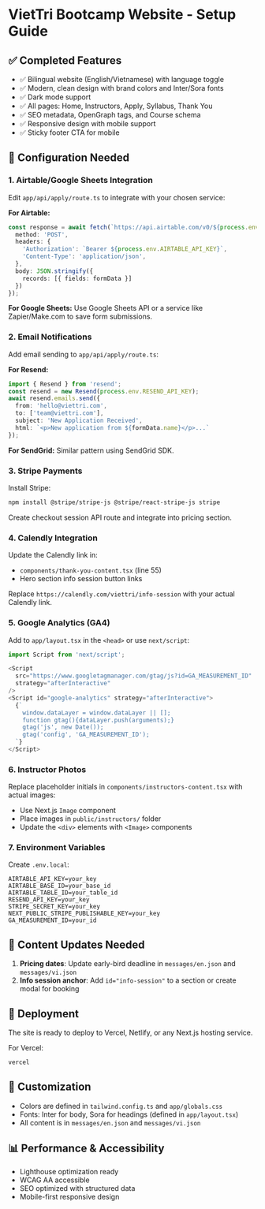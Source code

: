 # VietTri Bootcamp Website - Setup Guide

## ✅ Completed Features

- ✅ Bilingual website (English/Vietnamese) with language toggle
- ✅ Modern, clean design with brand colors and Inter/Sora fonts
- ✅ Dark mode support
- ✅ All pages: Home, Instructors, Apply, Syllabus, Thank You
- ✅ SEO metadata, OpenGraph tags, and Course schema
- ✅ Responsive design with mobile support
- ✅ Sticky footer CTA for mobile

## 🔧 Configuration Needed

### 1. Airtable/Google Sheets Integration

Edit `app/api/apply/route.ts` to integrate with your chosen service:

**For Airtable:**
```typescript
const response = await fetch(`https://api.airtable.com/v0/${process.env.AIRTABLE_BASE_ID}/${process.env.AIRTABLE_TABLE_ID}`, {
  method: 'POST',
  headers: {
    'Authorization': `Bearer ${process.env.AIRTABLE_API_KEY}`,
    'Content-Type': 'application/json',
  },
  body: JSON.stringify({
    records: [{ fields: formData }]
  })
});
```

**For Google Sheets:**
Use Google Sheets API or a service like Zapier/Make.com to save form submissions.

### 2. Email Notifications

Add email sending to `app/api/apply/route.ts`:

**For Resend:**
```typescript
import { Resend } from 'resend';
const resend = new Resend(process.env.RESEND_API_KEY);
await resend.emails.send({
  from: 'hello@viettri.com',
  to: ['team@viettri.com'],
  subject: 'New Application Received',
  html: `<p>New application from ${formData.name}</p>...`
});
```

**For SendGrid:**
Similar pattern using SendGrid SDK.

### 3. Stripe Payments

Install Stripe:
```bash
npm install @stripe/stripe-js @stripe/react-stripe-js stripe
```

Create checkout session API route and integrate into pricing section.

### 4. Calendly Integration

Update the Calendly link in:
- `components/thank-you-content.tsx` (line 55)
- Hero section info session button links

Replace `https://calendly.com/viettri/info-session` with your actual Calendly link.

### 5. Google Analytics (GA4)

Add to `app/layout.tsx` in the `<head>` or use `next/script`:

```typescript
import Script from 'next/script';

<Script
  src="https://www.googletagmanager.com/gtag/js?id=GA_MEASUREMENT_ID"
  strategy="afterInteractive"
/>
<Script id="google-analytics" strategy="afterInteractive">
  {`
    window.dataLayer = window.dataLayer || [];
    function gtag(){dataLayer.push(arguments);}
    gtag('js', new Date());
    gtag('config', 'GA_MEASUREMENT_ID');
  `}
</Script>
```

### 6. Instructor Photos

Replace placeholder initials in `components/instructors-content.tsx` with actual images:
- Use Next.js `Image` component
- Place images in `public/instructors/` folder
- Update the `<div>` elements with `<Image>` components

### 7. Environment Variables

Create `.env.local`:
```
AIRTABLE_API_KEY=your_key
AIRTABLE_BASE_ID=your_base_id
AIRTABLE_TABLE_ID=your_table_id
RESEND_API_KEY=your_key
STRIPE_SECRET_KEY=your_key
NEXT_PUBLIC_STRIPE_PUBLISHABLE_KEY=your_key
GA_MEASUREMENT_ID=your_id
```

## 📝 Content Updates Needed

1. **Pricing dates**: Update early-bird deadline in `messages/en.json` and `messages/vi.json`
2. **Info session anchor**: Add `id="info-session"` to a section or create modal for booking

## 🚀 Deployment

The site is ready to deploy to Vercel, Netlify, or any Next.js hosting service.

For Vercel:
```bash
vercel
```

## 🎨 Customization

- Colors are defined in `tailwind.config.ts` and `app/globals.css`
- Fonts: Inter for body, Sora for headings (defined in `app/layout.tsx`)
- All content is in `messages/en.json` and `messages/vi.json`

## 📊 Performance & Accessibility

- Lighthouse optimization ready
- WCAG AA accessible
- SEO optimized with structured data
- Mobile-first responsive design

